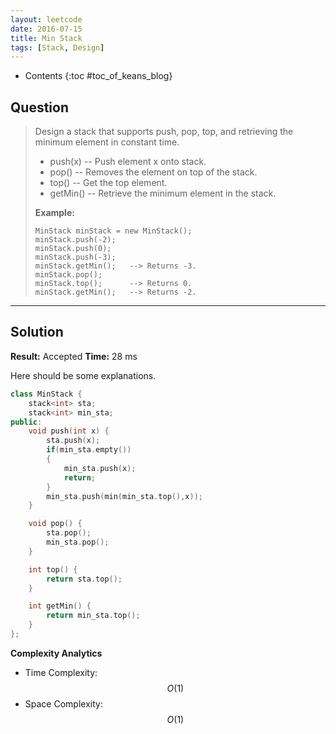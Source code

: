 ```yaml
---
layout: leetcode
date: 2016-07-15
title: Min Stack
tags: [Stack, Design]
---
```


* Contents
{:toc #toc_of_keans_blog}

## Question

> Design a stack that supports push, pop, top, and retrieving the minimum element in constant time.
>
>  - push(x) -- Push element x onto stack.
>  - pop() -- Removes the element on top of the stack.
>  - top() -- Get the top element.
>  - getMin() -- Retrieve the minimum element in the stack.
>
> **Example:**
>
>     MinStack minStack = new MinStack();
>     minStack.push(-2);
>     minStack.push(0);
>     minStack.push(-3);
>     minStack.getMin();   --> Returns -3.
>     minStack.pop();
>     minStack.top();      --> Returns 0.
>     minStack.getMin();   --> Returns -2.
>
>     

***

## Solution

**Result:** Accepted **Time:** 28 ms

Here should be some explanations.

```cpp
class MinStack {
    stack<int> sta;
    stack<int> min_sta;
public:
    void push(int x) {
        sta.push(x);
        if(min_sta.empty())
        {
            min_sta.push(x);
            return;
        }
        min_sta.push(min(min_sta.top(),x));
    }

    void pop() {
        sta.pop();
        min_sta.pop();
    }

    int top() {
        return sta.top();
    }

    int getMin() {
        return min_sta.top();
    }
};
```

**Complexity Analytics**

- Time Complexity: $$O(1)$$
- Space Complexity: $$O(1)$$
